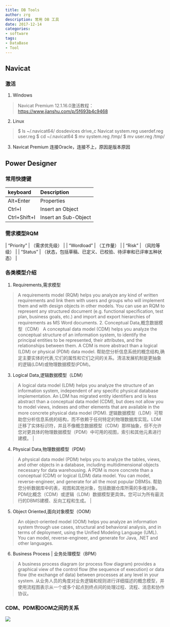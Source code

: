 ```yaml
---
title: DB Tools
author: zrg
description: 常用 DB 工具
date: 2017-12-14
categories:
- software
tags:
- DataBase
- Tool
---
```


## Navicat
### 激活
1. Windows
> Navicat Premium 12.1.16.0激活教程： https://www.jianshu.com/p/5f693b4c9468 
2. Linux
> $ ls ~/.navicat64/ 
> dosdevices  drive_c  Navicat  system.reg  userdef.reg  user.reg 
> $ cd ~/.navicat64 
> $ mv system.reg /tmp/ 
> $ mv user.reg /tmp/
3. Navicat Premium 连接Oracle，连接不上，原因是版本原因
## Power Designer
### 常用快捷键
| keyboard     | Description           |
|:-------------|:----------------------|
| Alt+Enter    | Properties            |
| Ctrl+I       | Insert an Object      |
| Ctrl+Shift+I | Insert an Sub-Object  |
### 需求模型RQM 
| “Priority” | （需求优先级）                                             |
| “Wordload” | （工作量）                                                 |
| “Risk”     | （风险等级）                                               |
| “Status”   | （状态，包括草稿、已定义、已校验、待评审和已评审五种状态） |
### 各类模型介绍
1. Requirements,需求模型
> A requirements model (RQM) helps you analyze any kind of written requirements and link them with users and groups who will implement them and with design objects in other models. 
> You can use an RQM to represent any structured document (e.g. functional specification, test plan, business goals, etc.) and import and export hierarchies of requirements as MS Word documents.                                                                                                        2. Conceptual Data,概念数据模型（CDM）
> A conceptual data model (CDM) helps you analyze the conceptual structure of an information system, to identify the principal entities to be represented, their attributes, and the relationships between them. A CDM is more abstract than a logical (LDM) or physical (PDM) data model.
> 帮助您分析信息系统的概念结构,确定主要实体的代表,它们的属性和它们之间的关系。清洁发展机制是更抽象的逻辑(LDM)或物理数据模型(PDM)。                  
3. Logical Data,逻辑数据模型（LDM）
> A logical data model (LDM) helps you analyze the structure of an information system, independent of any specific physical database implementation. An LDM has migrated entity identifiers and is less abstract than a conceptual data model (CDM), but does not allow you to model views, indexes and other elements that are available in the more concrete physical data model (PDM). 
> 逻辑数据模型（LDM）可帮助您分析信息系统的结构，而不依赖于任何特定的物理数据库实现。LDM迁移了实体标识符，并且不像概念数据模型（CDM）那样抽象，但不允许您对更具体的物理数据模型（PDM）中可用的视图，索引和其他元素进行建模。 |
4. Physical Data,物理数据模型（PDM）
> A physical data model (PDM) helps you to analyze the tables, views, and other objects in a database, including multidimensional objects necessary for data warehousing. A PDM is more concrete than a conceptual (CDM) or logical (LDM) data model. You can model, reverse-engineer, and generate for all the most popular DBMSs. 
> 帮助您分析数据库中的表，视图和其他对象，包括数据仓库所需的多维对象。PDM比概念（CDM）或逻辑（LDM）数据模型更具体。您可以为所有最流行的DBMS建模、反向工程和生成。                                                                                                                  |
5. Object Oriented,面向对象模型（OOM）
>  An object-oriented model (OOM) helps you analyze an information system through use cases, structural and behavioral analysis, and in terms of deployment, using the Unified Modeling Language (UML). You can model, reverse-engineer, and generate for Java, .NET and other languages.                 
6. Business Process | 业务处理模型（BPM）
> A business process diagram (or process flow diagram) provides a graphical view of the control flow (the sequence of execution) or data flow (the exchange of data) between processes at any level in your system. 
> 从业务人员的角度对业务逻辑和规则进行详细描述的概念模型，并使用流程图表示从一个或多个起点到终点间的处理过程、流程、消息和协作协议。                 

### CDM、PDM和OOM之间的关系 
![](file:{{site.url}}/assets/images/cdm-pdm-oom.png)



